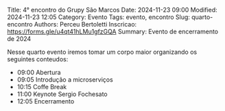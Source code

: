 Title: 4° encontro do Grupy São Marcos
Date: 2024-11-23 09:00
Modified: 2024-11-23 12:05
Category: Evento
Tags: evento, encontro
Slug: quarto-encontro
Authors: Perceu Bertoletti
Inscricao: https://forms.gle/u4qt41hLMu1gfzGQA
Summary: Evento de encerramento de 2024

Nesse quarto evento iremos tomar um corpo maior organizando os seguintes conteudos:

 - 09:00 Abertura
 - 09:05 Introdução a microserviços
 - 10:15 Coffe Break
 - 11:00 Keynote Sergio Fochesato 
 - 12:05 Encerramento

